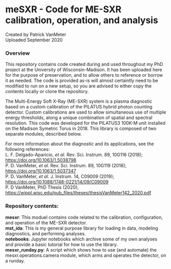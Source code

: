 # meSXR - Code for ME-SXR calibration, operation, and analysis
Created by Patrick VanMeter  
Uploaded September 2020

### Overview
This repository contains code created during and used throughout my PhD project at the University of Wisconsin-Madison. It has been uploaded here for the purpose of preservation, and to allow others to reference or borrow it as needed. The code is provided as-is will almost certaintly need to be modified to run on a new setup, so you are advised to either copy the contents locally or clone the repository.

The Multi-Energy Soft X-Ray (ME-SXR) system is a plasma diagnostic based on a custom calibration of the PILATUS hybrid photon counting detector. Custom calibrations are used to allow simultaneous use of multiple energy thresholds, along a unique combination of spatial and spectral resolution. This code was developed for the PILATUS3 100K-M unit installed on the Madison Symetric Torus in 2018. This library is composed of two separate modules, described below.

For more information about the diagnostic and its applications, see the following references:  
L. F. Delgado-Aparicio, _et al._ Rev. Sci. Instrum. 89, 10G116 (2018); https://doi.org/10.1063/1.5038798  
P. D. VanMeter, _et al._ Rev. Sci. Instrum. 89, 10G119 (2018); https://doi.org/10.1063/1.5037347  
P. D. VanMeter, _et al._ J. Instrum. 14, C09009 (2019); https://doi.org/10.1088/1748-0221/14/09/C09009  
P. D VanMeter, PhD Thesis (2020); https://wippl.wisc.edu/pub_files/theses/thesisVanMeter142_2020.pdf

### Repository contents:
__mesxr__: This moduel contains code related to the calibration, configuration, and operation of the ME-SXR detector.  
__mst_ida__: This is my general purpose library for loading in data, modeling diagnostics, and performing analyses.  
__notebooks__: Jupyter notebooks which archive some of my own analyses and provide a basic tutorial for how to use the library.  
__mesxr_runday.py__: A script which shows how to use (and automate) the mesxr.operations.camera module, which arms and operates the detector, on a runday.  
